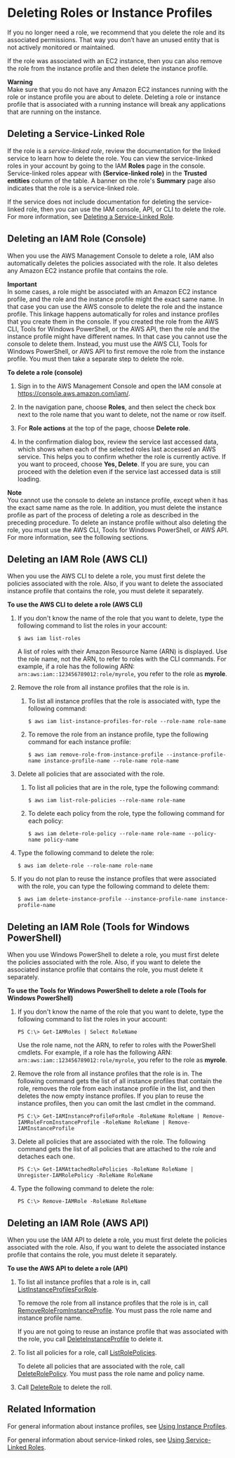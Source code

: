 # Deleting Roles or Instance Profiles<a name="id_roles_manage_delete"></a>

If you no longer need a role, we recommend that you delete the role and its associated permissions\. That way you don’t have an unused entity that is not actively monitored or maintained\. 

If the role was associated with an EC2 instance, then you can also remove the role from the instance profile and then delete the instance profile\.

**Warning**  
Make sure that you do not have any Amazon EC2 instances running with the role or instance profile you are about to delete\. Deleting a role or instance profile that is associated with a running instance will break any applications that are running on the instance\.

## Deleting a Service\-Linked Role<a name="id_roles_manage_delete_slr"></a>

If the role is a *service\-linked role*, review the documentation for the linked service to learn how to delete the role\. You can view the service\-linked roles in your account by going to the IAM **Roles** page in the console\. Service\-linked roles appear with **\(Service\-linked role\)** in the **Trusted entities** column of the table\. A banner on the role's **Summary** page also indicates that the role is a service\-linked role\.

If the service does not include documentation for deleting the service\-linked role, then you can use the IAM console, API, or CLI to delete the role\. For more information, see [Deleting a Service\-Linked Role](using-service-linked-roles.md#delete-service-linked-role)\.

## Deleting an IAM Role \(Console\)<a name="roles-managingrole-deleting-console"></a>

When you use the AWS Management Console to delete a role, IAM also automatically deletes the policies associated with the role\. It also deletes any Amazon EC2 instance profile that contains the role\.

**Important**  
In some cases, a role might be associated with an Amazon EC2 instance profile, and the role and the instance profile might the exact same name\. In that case you can use the AWS console to delete the role and the instance profile\. This linkage happens automatically for roles and instance profiles that you create them in the console\. If you created the role from the AWS CLI, Tools for Windows PowerShell, or the AWS API, then the role and the instance profile might have different names\. In that case you cannot use the console to delete them\. Instead, you must use the AWS CLI, Tools for Windows PowerShell, or AWS API to first remove the role from the instance profile\. You must then take a separate step to delete the role\.

**To delete a role \(console\)**

1. Sign in to the AWS Management Console and open the IAM console at [https://console\.aws\.amazon\.com/iam/](https://console.aws.amazon.com/iam/)\.

1. In the navigation pane, choose **Roles**, and then select the check box next to the role name that you want to delete, not the name or row itself\. 

1. For **Role actions** at the top of the page, choose **Delete role**\.

1. In the confirmation dialog box, review the service last accessed data, which shows when each of the selected roles last accessed an AWS service\. This helps you to confirm whether the role is currently active\. If you want to proceed, choose **Yes, Delete**\. If you are sure, you can proceed with the deletion even if the service last accessed data is still loading\.

**Note**  
You cannot use the console to delete an instance profile, except when it has the exact same name as the role\. In addition, you must delete the instance profile as part of the process of deleting a role as described in the preceding procedure\. To delete an instance profile without also deleting the role, you must use the AWS CLI, Tools for Windows PowerShell, or AWS API\. For more information, see the following sections\.

## Deleting an IAM Role \(AWS CLI\)<a name="roles-managingrole-deleting-cli"></a>

When you use the AWS CLI to delete a role, you must first delete the policies associated with the role\. Also, if you want to delete the associated instance profile that contains the role, you must delete it separately\.

**To use the AWS CLI to delete a role \(AWS CLI\)**

1. If you don't know the name of the role that you want to delete, type the following command to list the roles in your account:

   ```
   $ aws iam list-roles
   ```

   A list of roles with their Amazon Resource Name \(ARN\) is displayed\. Use the role name, not the ARN, to refer to roles with the CLI commands\. For example, if a role has the following ARN: `arn:aws:iam::123456789012:role/myrole`, you refer to the role as **myrole**\.

1. Remove the role from all instance profiles that the role is in\.

   1. To list all instance profiles that the role is associated with, type the following command:

      ```
      $ aws iam list-instance-profiles-for-role --role-name role-name
      ```

   1. To remove the role from an instance profile, type the following command for each instance profile:

      ```
      $ aws iam remove-role-from-instance-profile --instance-profile-name instance-profile-name --role-name role-name
      ```

1. Delete all policies that are associated with the role\.

   1. To list all policies that are in the role, type the following command:

      ```
      $ aws iam list-role-policies --role-name role-name
      ```

   1. To delete each policy from the role, type the following command for each policy: 

      ```
      $ aws iam delete-role-policy --role-name role-name --policy-name policy-name
      ```

1. Type the following command to delete the role:

   ```
   $ aws iam delete-role --role-name role-name
   ```

1. If you do not plan to reuse the instance profiles that were associated with the role, you can type the following command to delete them:

   ```
   $ aws iam delete-instance-profile --instance-profile-name instance-profile-name
   ```

## Deleting an IAM Role \(Tools for Windows PowerShell\)<a name="roles-managingrole-deleting-ps"></a>

When you use Windows PowerShell to delete a role, you must first delete the policies associated with the role\. Also, if you want to delete the associated instance profile that contains the role, you must delete it separately\.

**To use the Tools for Windows PowerShell to delete a role \(Tools for Windows PowerShell\)**

1. If you don't know the name of the role that you want to delete, type the following command to list the roles in your account:

   ```
   PS C:\> Get-IAMRoles | Select RoleName
   ```

   Use the role name, not the ARN, to refer to roles with the PowerShell cmdlets\. For example, if a role has the following ARN: `arn:aws:iam::123456789012:role/myrole`, you refer to the role as **myrole**\.

1. Remove the role from all instance profiles that the role is in\. The following command gets the list of all instance profiles that contain the role, removes the role from each instance profile in the list, and then deletes the now empty instance profiles\. If you plan to reuse the instance profiles, then you can omit the last cmdlet in the command\.

   ```
   PS C:\> Get-IAMInstanceProfileForRole -RoleName RoleName | Remove-IAMRoleFromInstanceProfile -RoleName RoleName | Remove-IAMInstanceProfile
   ```

1. Delete all policies that are associated with the role\. The following command gets the list of all policies that are attached to the role and detaches each one\.

   ```
   PS C:\> Get-IAMAttachedRolePolicies -RoleName RoleName | Unregister-IAMRolePolicy -RoleName RoleName
   ```

1. Type the following command to delete the role:

   ```
   PS C:\> Remove-IAMRole -RoleName RoleName
   ```

## Deleting an IAM Role \(AWS API\)<a name="roles-managingrole-deleting-api"></a>

When you use the IAM API to delete a role, you must first delete the policies associated with the role\. Also, if you want to delete the associated instance profile that contains the role, you must delete it separately\.

**To use the AWS API to delete a role \(API\)**

1. To list all instance profiles that a role is in, call [ListInstanceProfilesForRole](http://alpha-docs-aws.amazon.com/IAM/latest/APIReference/API_ListInstanceProfilesForRole.html)\.

   To remove the role from all instance profiles that the role is in, call [RemoveRoleFromInstanceProfile](http://alpha-docs-aws.amazon.com/IAM/latest/APIReference/API_RemoveRoleFromInstanceProfile.html)\. You must pass the role name and instance profile name\. 

   If you are not going to reuse an instance profile that was associated with the role, you call [DeleteInstanceProfile](http://alpha-docs-aws.amazon.com/IAM/latest/APIReference/API_DeleteInstanceProfile.html) to delete it\.

1. To list all policies for a role, call [ListRolePolicies](http://alpha-docs-aws.amazon.com/IAM/latest/APIReference/API_ListRolePolicies.html)\.

   To delete all policies that are associated with the role, call [DeleteRolePolicy](http://alpha-docs-aws.amazon.com/IAM/latest/APIReference/API_DeleteRolePolicy.html)\. You must pass the role name and policy name\. 

1. Call [DeleteRole](http://alpha-docs-aws.amazon.com/IAM/latest/APIReference/API_DeleteRole.html) to delete the roll\.

## Related Information<a name="roles-managingrole-deleting-related-info"></a>

For general information about instance profiles, see [Using Instance Profiles](id_roles_use_switch-role-ec2_instance-profiles.md)\.

For general information about service\-linked roles, see [Using Service\-Linked Roles](using-service-linked-roles.md)\.